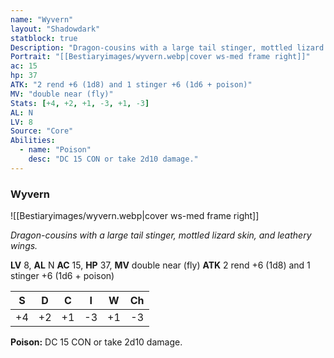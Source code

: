 ```yaml
---
name: "Wyvern"
layout: "Shadowdark"
statblock: true
Description: "Dragon-cousins with a large tail stinger, mottled lizard skin, and leathery wings."
Portrait: "[[Bestiaryimages/wyvern.webp|cover ws-med frame right]]"
ac: 15
hp: 37
ATK: "2 rend +6 (1d8) and 1 stinger +6 (1d6 + poison)"
MV: "double near (fly)"
Stats: [+4, +2, +1, -3, +1, -3]
AL: N
LV: 8
Source: "Core"
Abilities:
  - name: "Poison"
    desc: "DC 15 CON or take 2d10 damage."
---
```


### Wyvern

![[Bestiaryimages/wyvern.webp|cover ws-med frame right]]

_Dragon-cousins with a large tail stinger, mottled lizard skin, and leathery wings._

**LV** 8, **AL** N
**AC** 15, **HP** 37, **MV** double near (fly)
**ATK** 2 rend +6 (1d8) and 1 stinger +6 (1d6 + poison)

|  S  |  D  |  C  |  I  |  W  |  Ch  |
|:---:|:---:|:---:|:---:|:---:|:----:|
| +4 | +2 | +1 | -3 | +1 | -3 |

**Poison:** DC 15 CON or take 2d10 damage.


